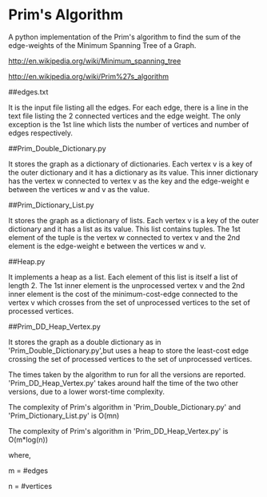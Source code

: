 Prim's Algorithm
========

A python implementation of the Prim's algorithm to find the sum of the edge-weights of the 
Minimum Spanning Tree of a Graph.

http://en.wikipedia.org/wiki/Minimum_spanning_tree

http://en.wikipedia.org/wiki/Prim%27s_algorithm

##edges.txt

It is the input file listing all the edges. 
For each edge, there is a line in the text file listing the 2 connected vertices and the edge weight.
The only exception is the 1st line which lists the number of vertices and number of edges respectively.

##Prim_Double_Dictionary.py

It stores the graph as a dictionary of dictionaries. Each vertex v is a key of the outer dictionary and it has a dictionary as its value. This inner dictionary has the vertex w connected to vertex v as the key and the edge-weight e between the vertices w and v as the value.


##Prim_Dictionary_List.py

It stores the graph as a dictionary of lists. Each vertex v is a key of the outer dictionary and it has a list as its value. This list contains tuples. The 1st element of the tuple is the vertex w connected to vertex v and the 2nd element is the edge-weight e between the vertices w and v.


##Heap.py

It implements a heap as a list. Each element of this list is itself a list of length 2. The 1st inner element is the unprocessed vertex v and the 2nd inner element is the cost of the minimum-cost-edge connected to the vertex v which crosses from the set of unprocessed vertices to the set of processed vertices. 

##Prim_DD_Heap_Vertex.py

It stores the graph as a double dictionary as in 'Prim_Double_Dictionary.py',but uses a heap to store the least-cost edge crossing the set of processed vertices to the set of unprocessed vertices. 


The times taken by the algorithm to run for all the versions are reported. 'Prim_DD_Heap_Vertex.py' takes around half the time of the two other versions, due to a lower worst-time complexity.

The complexity of Prim's algorithm  in 'Prim_Double_Dictionary.py' and 'Prim_Dictionary_List.py' is O(mn)

The complexity of Prim's algorithm  in 'Prim_DD_Heap_Vertex.py' is O(m*log(n))

where,

m = #edges

n = #vertices
